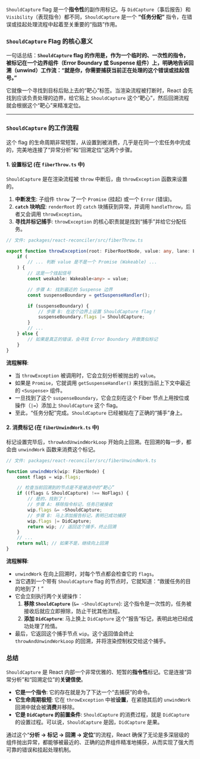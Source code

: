 `ShouldCapture` flag 是一个**指令性**的副作用标记。与 `DidCapture`（事后报告）和 `Visibility`（表现指令）都不同，`ShouldCapture` 是一个 **“任务分配”** 指令，在错误或挂起处理流程中起着至关重要的“指路”作用。

### `ShouldCapture` Flag 的核心意义

一句话总结：**`ShouldCapture` flag 的作用是，作为一个临时的、一次性的指令，被标记在一个边界组件（Error Boundary 或 Suspense 组件）上，明确地告诉回溯（unwind）工作流：“就是你，你需要捕获当前正在处理的这个错误或挂起信号。”**

它就像一个寻找到目标后贴上去的“靶心”标签。当渲染流程被打断时，React 会先找到应该负责处理的边界，给它贴上 `ShouldCapture` 这个“靶心”，然后回溯流程就会根据这个“靶心”来精准定位。

---

### `ShouldCapture` 的工作流程

这个 flag 的生命周期非常短暂，从设置到被消费，几乎是在同一个宏任务中完成的，完美地连接了“异常分析”和“回溯定位”这两个步骤。

#### 1\. 设置标记 (在 `fiberThrow.ts` 中)

`ShouldCapture` 是在渲染流程被 `throw` 中断后，由 `throwException` 函数来设置的。

1.  **中断发生**: 子组件 `throw` 了一个 `Promise` (挂起) 或一个 `Error` (错误)。
2.  **`catch` 块响应**: `renderRoot` 的 `catch` 块捕获到异常，并调用 `handleThrow`，后者又会调用 `throwException`。
3.  **寻找并标记捕手**: `throwException` 的核心职责就是找到“捕手”并给它分配任务。

<!-- end list -->

```typescript
// 文件: packages/react-reconciler/src/fiberThrow.ts

export function throwException(root: FiberRootNode, value: any, lane: Lane) {
	if (
		// ... 判断 value 是不是一个 Promise (Wakeable) ...
	) {
		// 这是一个挂起信号
		const weakable: Wakeable<any> = value;

        // 步骤 A: 找到最近的 Suspense 边界
		const suspenseBoundary = getSuspenseHandler();

		if (suspenseBoundary) {
            // 步骤 B: 在这个边界上设置 ShouldCapture flag！
			suspenseBoundary.flags |= ShouldCapture;
		}
		// ...
	} else {
        // 如果是真正的错误，会寻找 Error Boundary 并做类似标记
    }
}
```

**流程解释**:

- 当 `throwException` 被调用时，它会立刻分析被抛出的 `value`。
- 如果是 `Promise`，它就调用 `getSuspenseHandler()` 来找到当前上下文中最近的 `<Suspense>` 组件。
- 一旦找到了这个 `suspenseBoundary`，它会立刻在这个 Fiber 节点上用按位或操作（`|=`）添加上 `ShouldCapture` 这个 flag。
- 至此，“任务分配”完成。`ShouldCapture` 已经被贴在了正确的“捕手”身上。

#### 2\. 消费标记 (在 `fiberUnwindWork.ts` 中)

标记设置完毕后，`throwAndUnwindWorkLoop` 开始向上回溯。在回溯的每一步，都会由 `unwindWork` 函数来消费这个标记。

```typescript
// 文件: packages/react-reconciler/src/fiberUnwindWork.ts

function unwindWork(wip: FiberNode) {
	const flags = wip.flags;

	// 检查当前回溯到的节点是不是被选中的“靶心”
	if ((flags & ShouldCapture) !== NoFlags) {
		// 是的，找到了！
		// 步骤 A: 移除指令标记，任务已被接收
		wip.flags &= ~ShouldCapture;
		// 步骤 B: 马上添加报告标记，表明已成功捕获
		wip.flags |= DidCapture;
		return wip; // 返回这个捕手，终止回溯
	}
	// ...
	return null; // 如果不是，继续向上回溯
}
```

**流程解释**:

- `unwindWork` 在向上回溯时，对每个节点都会检查它的 `flags`。
- 当它遇到一个带有 `ShouldCapture` flag 的节点时，它就知道：“救援任务的目的地到了！”
- 它会立刻执行两个关键操作：
  1.  **移除 `ShouldCapture`** (`&= ~ShouldCapture`): 这个指令是一次性的，任务被接收后就应立即擦除，防止干扰其他流程。
  2.  **添加 `DidCapture`**: 马上换上 `DidCapture` 这个“报告”标记，表明此地已经成功处理了险情。
- 最后，它返回这个捕手节点 `wip`。这个返回值会终止 `throwAndUnwindWorkLoop` 的回溯，并将渲染控制权交给这个捕手。

### 总结

`ShouldCapture` 是 React 内部一个非常优雅的、短暂的**指令性**标记。它是连接“异常分析”和“回溯定位”的**关键信使**。

- **它是一个指令**: 它的存在就是为了下达一个“去捕获”的命令。
- **它生命周期极短**: 它在 `throwException` 中被**设置**，在紧随其后的 `unwindWork` 回溯中就会被**消费**并移除。
- **它是 `DidCapture` 的前置条件**: `ShouldCapture` 的消费过程，就是 `DidCapture` 的设置过程。可以说，`ShouldCapture` 是因，`DidCapture` 是果。

通过这个“**分析 -\> 标记 -\> 回溯 -\> 定位**”的流程，React 确保了无论是多深层级的组件抛出异常，都能够被最近的、正确的边界组件精准地捕获，从而实现了强大而可靠的错误和挂起处理机制。
